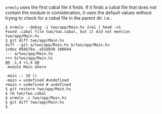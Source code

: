 `ormolu` uses the first cabal file it finds. If it finds a cabal file that does not contain the module in consideration, it uses the default values without trying to check for a cabal file in the parent dir. i.e.:

```shell
$ ormolu --debug -i two/app/Main.hs 2>&1 | head -n1
Found .cabal file two/two.cabal, but it did not mention two/app/Main.hs
$ git diff two/app/Main.hs 
diff --git a/two/app/Main.hs b/two/app/Main.hs
index 094b78a..a55d030 100644
--- a/two/app/Main.hs
+++ b/two/app/Main.hs
@@ -1,4 +1,4 @@
 module Main where
 
 main :: IO ()
-main = undefined #undefined
+main = undefined # undefined
$ git restore two/app/Main.hs 
$ rm two/two.cabal
$ ormolu -i two/app/Main.hs
$ git diff two/app/Main.hs
$
```

